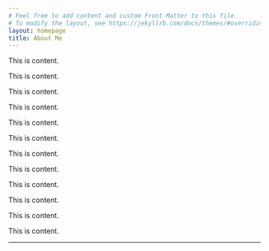 ```yaml
---
# Feel free to add content and custom Front Matter to this file.
# To modify the layout, see https://jekyllrb.com/docs/themes/#overriding-theme-defaults
layout: homepage
title: About Me
---
```


This is content.

This is content.

This is content.

This is content.

This is content.

This is content.

This is content.

This is content.

This is content.

This is content.

This is content.

This is content.

---
